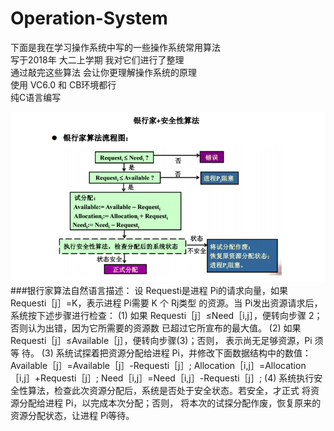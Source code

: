 # Operation-System
下面是我在学习操作系统中写的一些操作系统常用算法  <br>
写于2018年 大二上学期  我对它们进行了整理  <br>
通过敲完这些算法 会让你更理解操作系统的原理 <br>
使用 VC6.0 和 CB环境都行 <br>
纯C语言编写  <br>

<img src="img/01.PNG"/>
###银行家算法自然语言描述：
设 Requesti是进程 Pi的请求向量，如果 Requesti［j］=K，表示进程 Pi需要 K 个 Rj类型
的资源。当 Pi发出资源请求后，系统按下述步骤进行检查：
(1) 如果 Requesti［j］≤Need［i,j］，便转向步骤 2；否则认为出错，因为它所需要的资源数
已超过它所宣布的最大值。
(2) 如果 Requesti［j］≤Available［j］，便转向步骤(3)；否则， 表示尚无足够资源，Pi 须等
待。
(3) 系统试探着把资源分配给进程 Pi，并修改下面数据结构中的数值：
Available［j］=Available［j］-Requesti［j］;
Allocation［i,j］=Allocation［i,j］+Requesti［j］;
Need［i,j］=Need［i,j］-Requesti［j］;
(4) 系统执行安全性算法，检查此次资源分配后，系统是否处于安全状态。若安全，才正式
将资源分配给进程 Pi，以完成本次分配；否则， 将本次的试探分配作废，恢复原来的
资源分配状态，让进程 Pi等待。

